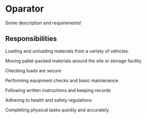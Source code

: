 # Oparator

Some description and requirements!

## Responsibilities

Loading and unloading materials from a variety of vehicles.


Moving pallet-packed materials around the site or storage facility


Checking loads are secure


Performing equipment checks and basic maintenance


Following written instructions and keeping records


Adhering to health and safety regulations


Completing physical tasks quickly and accurately.


